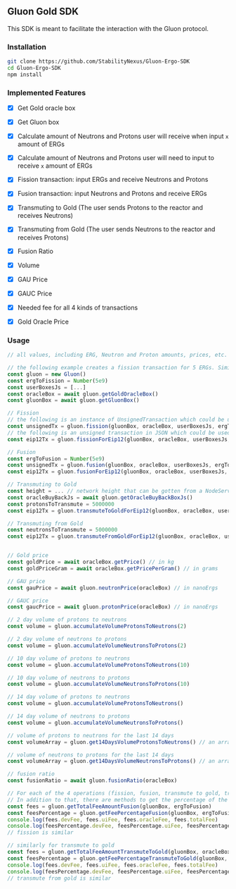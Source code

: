 ## Gluon Gold SDK

This SDK is meant to facilitate the interaction with the Gluon protocol.

### Installation

```bash
git clone https://github.com/StabilityNexus/Gluon-Ergo-SDK
cd Gluon-Ergo-SDK
npm install
```

### Implemented Features
- [x] Get Gold oracle box
- [x] Get Gluon box
- [x] Calculate amount of Neutrons and Protons user will receive when input `x` amount of ERGs
- [x] Calculate amount of Neutrons and Protons user will need to input to receive `x` amount of ERGs
- [x] Fission transaction: input ERGs and receive Neutrons and Protons
- [x] Fusion transaction: input Neutrons and Protons and receive ERGs
- [x] Transmuting to Gold (The user sends Protons to the reactor and receives Neutrons)
- [x] Transmuting from Gold (The user sends Neutrons to the reactor and receives Protons)
- [x] Fusion Ratio
- [x] Volume
- [x] GAU Price
- [x] GAUC Price
- [x] Needed fee for all 4 kinds of transactions
- [x] Gold Oracle Price


### Usage

```javascript
// all values, including ERG, Neutron and Proton amounts, prices, etc. are without decimals applied

// the following example creates a fission transaction for 5 ERGs. Similar approach could be used for fusion transaction
const gluon = new Gluon()
const ergToFission = Number(5e9)
const userBoxesJs = [...]
const oracleBox = await gluon.getGoldOracleBox()
const gluonBox = await gluon.getGluonBox()

// Fission
// the following is an instance of UnsignedTransaction which could be used to get reduced tx or for any use cases
const unsignedTx = gluon.fission(gluonBox, oracleBox, userBoxesJs, ergToFission)
// the following is an unsigned transaction in JSON which could be used to sign using Nautilus or similar wallets without needing any chagnes
const eip12Tx = gluon.fissionForEip12(gluonBox, oracleBox, userBoxesJs, ergToFission)

// Fusion
const ergToFusion = Number(5e9)
const unsignedTx = gluon.fusion(gluonBox, oracleBox, userBoxesJs, ergToFusion)
const eip12Tx = gluon.fusionForEip12(gluonBox, oracleBox, userBoxesJs, ergToFusion)

// Transmuting to Gold
const height = ... // network height that can be gotten from a NodeService instance (see test.ts)
const oracleBuyBackJs = await gluon.getOracleBuyBackBoxJs()
const protonsToTransmute = 5000000
const eip12Tx = gluon.transmuteToGoldForEip12(gluonBox, oracleBox, userBoxesJs, oracleBuyBackJs, protonsToTransmute, height)

// Transmuting from Gold
const neutronsToTransmute = 5000000
const eip12Tx = gluon.transmuteFromGoldForEip12(gluonBox, oracleBox, userBoxesJs, oracleBuyBackJs, neutronsToTransmute, height)    


// Gold price
const goldPrice = await oracleBox.getPrice() // in kg
const goldPriceGram = await oracleBox.getPricePerGram() // in grams

// GAU price
const gauPrice = await gluon.neutronPrice(oracleBox) // in nanoErgs

// GAUC price
const gaucPrice = await gluon.protonPrice(oracleBox) // in nanoErgs

// 2 day volume of protons to neutrons
const volume = gluon.accumulateVolumeProtonsToNeutrons(2)

// 2 day volume of neutrons to protons
const volume = gluon.accumulateVolumeNeutronsToProtons(2)

// 10 day volume of protons to neutrons
const volume = gluon.accumulateVolumeProtonsToNeutrons(10)

// 10 day volume of neutrons to protons
const volume = gluon.accumulateVolumeNeutronsToProtons(10)

// 14 day volume of protons to neutrons
const volume = gluon.accumulateVolumeProtonsToNeutrons()

// 14 day volume of neutrons to protons
const volume = gluon.accumulateVolumeNeutronsToProtons()

// volume of protons to neutrons for the last 14 days
const volumeArray = gluon.get14DaysVolumeProtonsToNeutrons() // an array with 14 elements for 14 days

// volume of neutrons to protons for the last 14 days
const volumeArray = gluon.get14DaysVolumeNeutronsToProtons() // an array with 14 elements for 14 days

// fusion ratio
const fusionRatio = await gluon.fusionRatio(oracleBox)

// For each of the 4 operations (fission, fusion, transmute to gold, transmute from gold) there is a method to get the required fees
// In addition to that, there are methods to get the percentage of the fee for the total amount of ERG or Neutron/Proton that is sent/transmuted
const fees = gluon.getTotalFeeAmountFusion(gluonBox, ergToFusion)
const feesPercentage = gluon.getFeePercentageFusion(gluonBox, ergToFusion)
console.log(fees.devFee, fees.uiFee, fees.oracleFee, fees.totalFee)
console.log(feesPercentage.devFee, feesPercentage.uiFee, feesPercentage.oracleFee, feesPercentage.totalFee)
// fission is similar

// similarly for transmute to gold
const fees = gluon.getTotalFeeAmountTransmuteToGold(gluonBox, oracleBox, protonsToTransmute)
const feesPercentage = gluon.getFeePercentageTransmuteToGold(gluonBox, oracleBox, protonsToTransmute)
console.log(fees.devFee, fees.uiFee, fees.oracleFee, fees.totalFee)
console.log(feesPercentage.devFee, feesPercentage.uiFee, feesPercentage.oracleFee, feesPercentage.totalFee)
// transmute from gold is similar